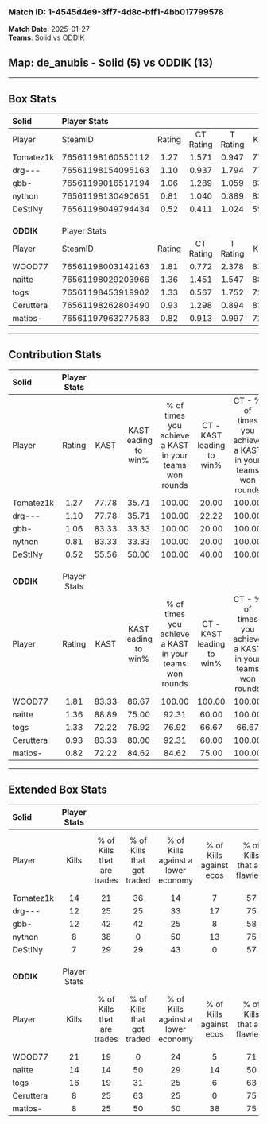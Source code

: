 ### Match ID: 1-4545d4e9-3ff7-4d8c-bff1-4bb017799578  
**Match Date**: 2025-01-27  
**Teams**: Solid vs ODDIK  

## **Map**: de_anubis - Solid (5) vs ODDIK (13)  
---  

## Box Stats  

| **Solid** | Player Stats      |        |           |          |       |       |       |         |        |      |     |
| :- | :- | :-: | :-: | :-: | :-: | :-: | :-: | :-: | :-: | :-: | :-: |
| Player    | SteamID           | Rating | CT Rating | T Rating | KAST  |  ADR  | Kills | Assists | Deaths | K/D  | HS% |
| Tomatez1k | 76561198160550112 |  1.27  |   1.571   |  0.947   | 77.78 | 96.7  |  14   |    3    |   12   | 1.17 | 42  |
| drg---    | 76561198154095163 |  1.10  |   0.937   |  1.794   | 77.78 | 80.0  |  12   |    5    |   13   | 0.92 | 58  |
| gbb-      | 76561199016517194 |  1.06  |   1.289   |  1.059   | 83.33 | 75.7  |  12   |    3    |   15   | 0.80 | 50  |
| nython    | 76561198130490651 |  0.81  |   1.040   |  0.889   | 83.33 | 47.6  |   8   |    3    |   14   | 0.57 | 37  |
| DeStlNy   | 76561198049794434 |  0.52  |   0.411   |  1.024   | 55.56 | 31.6  |   7   |    1    |   13   | 0.54 | 28  |
|           |                   |        |           |          |       |       |       |         |        |      |     |
|           |                   |        |           |          |       |       |       |         |        |      |     |
|           |                   |        |           |          |       |       |       |         |        |      |     |
| **ODDIK** | Player Stats      |        |           |          |       |       |       |         |        |      |     |
| Player    | SteamID           | Rating | CT Rating | T Rating | KAST  |  ADR  | Kills | Assists | Deaths | K/D  | HS% |
| WOOD77    | 76561198003142163 |  1.81  |   0.772   |  2.378   | 83.33 | 101.7 |  21   |    3    |   7    | 3.00 | 47  |
| naitte    | 76561198029203966 |  1.36  |   1.451   |  1.547   | 88.89 | 93.2  |  14   |    7    |   12   | 1.17 | 57  |
| togs      | 76561198453919902 |  1.33  |   0.567   |  1.752   | 72.22 | 97.7  |  16   |    2    |   12   | 1.33 | 62  |
| Ceruttera | 76561198262803490 |  0.93  |   1.298   |  0.894   | 83.33 | 56.4  |   8   |    4    |   11   | 0.73 | 62  |
| matios-   | 76561197963277583 |  0.82  |   0.913   |  0.997   | 72.22 | 47.4  |   8   |    4    |   11   | 0.73 | 37  |
---  

## Contribution Stats  

| **Solid** | Player Stats |       |                      |                                                        |                           |                                                             |                          |                                                            |
| :- | :-: | :-: | :-: | :-: | :-: | :-: | :-: | :-: |
| Player    |    Rating    | KAST  | KAST leading to win% | % of times you achieve a KAST in your teams won rounds | CT - KAST leading to win% | CT - % of times you achieve a KAST in your teams won rounds | T - KAST leading to win% | T - % of times you achieve a KAST in your teams won rounds |
| Tomatez1k |     1.27     | 77.78 |        35.71         |                         100.00                         |           20.00           |                           100.00                            |          75.00           |                           100.00                           |
| drg---    |     1.10     | 77.78 |        35.71         |                         100.00                         |           22.22           |                           100.00                            |          60.00           |                           100.00                           |
| gbb-      |     1.06     | 83.33 |        33.33         |                         100.00                         |           20.00           |                           100.00                            |          60.00           |                           100.00                           |
| nython    |     0.81     | 83.33 |        33.33         |                         100.00                         |           20.00           |                           100.00                            |          60.00           |                           100.00                           |
| DeStlNy   |     0.52     | 55.56 |        50.00         |                         100.00                         |           40.00           |                           100.00                            |          60.00           |                           100.00                           |
|           |              |       |                      |                                                        |                           |                                                             |                          |                                                            |
|           |              |       |                      |                                                        |                           |                                                             |                          |                                                            |
|           |              |       |                      |                                                        |                           |                                                             |                          |                                                            |
| **ODDIK** | Player Stats |       |                      |                                                        |                           |                                                             |                          |                                                            |
| Player    |    Rating    | KAST  | KAST leading to win% | % of times you achieve a KAST in your teams won rounds | CT - KAST leading to win% | CT - % of times you achieve a KAST in your teams won rounds | T - KAST leading to win% | T - % of times you achieve a KAST in your teams won rounds |
| WOOD77    |     1.81     | 83.33 |        86.67         |                         100.00                         |          100.00           |                           100.00                            |          83.33           |                           100.00                           |
| naitte    |     1.36     | 88.89 |        75.00         |                         92.31                          |           60.00           |                           100.00                            |          81.82           |                           90.00                            |
| togs      |     1.33     | 72.22 |        76.92         |                         76.92                          |           66.67           |                            66.67                            |          80.00           |                           80.00                            |
| Ceruttera |     0.93     | 83.33 |        80.00         |                         92.31                          |           60.00           |                           100.00                            |          90.00           |                           90.00                            |
| matios-   |     0.82     | 72.22 |        84.62         |                         84.62                          |           75.00           |                           100.00                            |          88.89           |                           80.00                            |
---  

## Extended Box Stats  

| **Solid** | Player Stats |                            |                            |                                    |                         |                              |                                 |        |                             |                                     |                          |                               |                            |
| :- | :-: | :-: | :-: | :-: | :-: | :-: | :-: | :-: | :-: | :-: | :-: | :-: | :-: |
| Player    |    Kills     | % of Kills that are trades | % of Kills that got traded | % of Kills against a lower economy | % of Kills against ecos | % of Kills that are flawless | % of Kills that are close duels | Deaths | % of Deaths that get traded | % of Deaths against a lower economy | % of Deaths against ecos | % of Deaths that are flawless | % of Deaths that are close |
| Tomatez1k |      14      |             21             |             36             |                 14                 |            7            |              57              |               14                |   12   |             25              |                  8                  |            0             |              42               |             8              |
| drg---    |      12      |             25             |             25             |                 33                 |           17            |              75              |                8                |   13   |             31              |                 15                  |            0             |              54               |             8              |
| gbb-      |      12      |             42             |             42             |                 25                 |            8            |              58              |               25                |   15   |             33              |                 13                  |            0             |              67               |             20             |
| nython    |      8       |             38             |             0              |                 50                 |           13            |              75              |               13                |   14   |             43              |                 14                  |            0             |              86               |             14             |
| DeStlNy   |      7       |             29             |             29             |                 43                 |            0            |              57              |               14                |   13   |             23              |                 15                  |            0             |              77               |             0              |
|           |              |                            |                            |                                    |                         |                              |                                 |        |                             |                                     |                          |                               |                            |
|           |              |                            |                            |                                    |                         |                              |                                 |        |                             |                                     |                          |                               |                            |
|           |              |                            |                            |                                    |                         |                              |                                 |        |                             |                                     |                          |                               |                            |
| **ODDIK** | Player Stats |                            |                            |                                    |                         |                              |                                 |        |                             |                                     |                          |                               |                            |
| Player    |    Kills     | % of Kills that are trades | % of Kills that got traded | % of Kills against a lower economy | % of Kills against ecos | % of Kills that are flawless | % of Kills that are close duels | Deaths | % of Deaths that get traded | % of Deaths against a lower economy | % of Deaths against ecos | % of Deaths that are flawless | % of Deaths that are close |
| WOOD77    |      21      |             19             |             0              |                 24                 |            5            |              71              |               10                |   7    |             14              |                 29                  |            14            |              71               |             14             |
| naitte    |      14      |             14             |             50             |                 29                 |           14            |              50              |               21                |   12   |             42              |                 25                  |            0             |              33               |             33             |
| togs      |      16      |             19             |             31             |                 25                 |            6            |              63              |               13                |   12   |              8              |                 33                  |            8             |              75               |             0              |
| Ceruttera |      8       |             25             |             63             |                 25                 |            0            |              75              |                0                |   11   |             27              |                 27                  |            0             |              91               |             9              |
| matios-   |      8       |             25             |             50             |                 50                 |           38            |              75              |                0                |   11   |             45              |                 18                  |            9             |              55               |             18             |
